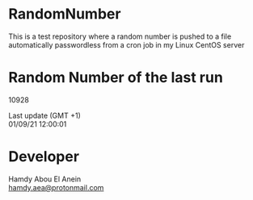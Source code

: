 # RandomNumber    
This is a test repository where a random number is pushed to a file automatically passwordless from a cron job in my Linux CentOS server    
# Random Number of the last run   
10928
      
Last update (GMT +1)    
01/09/21 12:00:01
# Developer    
Hamdy Abou El Anein   
hamdy.aea@protonmail.com

